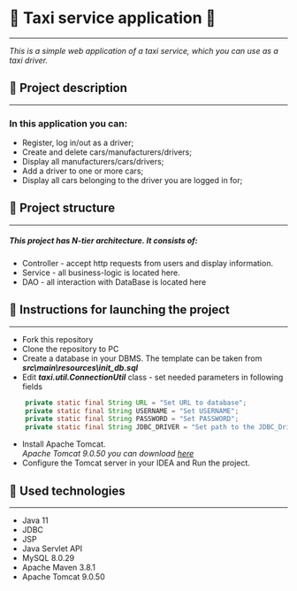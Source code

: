 # :oncoming_taxi: Taxi service application :oncoming_taxi:
----
*This is a simple web application of a taxi service, which you can use as a taxi driver.*
## :large_orange_diamond: Project description
----
### In this application you can:
- Register, log in/out as a driver;<br />
- Create and delete cars/manufacturers/drivers;<br />
- Display all manufacturers/cars/drivers;<br />
- Add a driver to one or more cars;<br />
- Display all cars belonging to the driver you are logged in for;<br />
## :large_orange_diamond: Project structure
----
##### *This project has N-tier architecture. It consists of:*
- Controller - accept http requests from users and display information.
- Service - all business-logic is located here.
- DAO - all interaction with DataBase is located here
## :large_orange_diamond: Instructions for launching the project
----
- Fork this repository
- Clone the repository to PC
- Create a database in your DBMS. The template can be taken from ***src\main\resources\init_db.sql***<br />
- Edit ***taxi.util.ConnectionUtil*** class - set needed parameters in following fields
``` java
    private static final String URL = "Set URL to database";
    private static final String USERNAME = "Set USERNAME";
    private static final String PASSWORD = "Set PASSWORD";
    private static final String JDBC_DRIVER = "Set path to the JDBC_Driver";
```
- Install Apache Tomcat.\
  *Apache Tomcat 9.0.50 you can download [here](https://archive.apache.org/dist/tomcat/tomcat-9/v9.0.50/bin/)*
- Configure the Tomcat server in your IDEA and Run the project.<br />
## :large_orange_diamond: Used technologies
----
- Java 11
- JDBC
- JSP
- Java Servlet API
- MySQL 8.0.29
- Apache Maven 3.8.1
- Apache Tomcat 9.0.50

